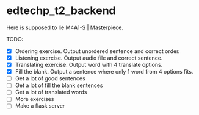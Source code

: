 # edtechp_t2_backend

Here is supposed to lie M4A1-S | Masterpiece.

TODO:

- [x] Ordering exercise. Output unordered sentence and correct order.
- [x] Listening exercise. Output audio file and correct sentence.
- [x] Translating exercise. Output word with 4 translate options.
- [x] Fill the blank. Output a sentence where only 1 word from 4 options fits. 
- [ ] Get a lot of good sentences
- [ ] Get a lot of fill the blank sentences
- [ ] Get a lot of translated words
- [ ] More exercises
- [ ] Make a flask server